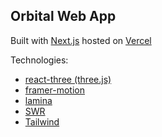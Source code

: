 ## Orbital Web App

Built with [Next.js](https://nextjs.org/) hosted on [Vercel](https://vercel.com/)

Technologies:
- [react-three (three.js)](https://docs.pmnd.rs/react-three-fiber/getting-started/introduction)
- [framer-motion](https://www.framer.com/docs/)
- [lamina](https://github.com/pmndrs/lamina)
- [SWR](https://swr.vercel.app/)
- [Tailwind](https://tailwindcss.com/)
